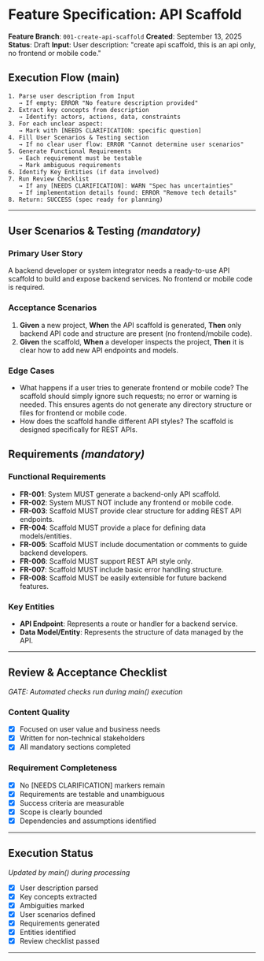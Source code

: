 # Feature Specification: API Scaffold

**Feature Branch**: `001-create-api-scaffold`
**Created**: September 13, 2025
**Status**: Draft
**Input**: User description: "create api scaffold, this is an api only, no frontend or mobile code."

## Execution Flow (main)
```
1. Parse user description from Input
   → If empty: ERROR "No feature description provided"
2. Extract key concepts from description
   → Identify: actors, actions, data, constraints
3. For each unclear aspect:
   → Mark with [NEEDS CLARIFICATION: specific question]
4. Fill User Scenarios & Testing section
   → If no clear user flow: ERROR "Cannot determine user scenarios"
5. Generate Functional Requirements
   → Each requirement must be testable
   → Mark ambiguous requirements
6. Identify Key Entities (if data involved)
7. Run Review Checklist
   → If any [NEEDS CLARIFICATION]: WARN "Spec has uncertainties"
   → If implementation details found: ERROR "Remove tech details"
8. Return: SUCCESS (spec ready for planning)
```

---

## User Scenarios & Testing *(mandatory)*

### Primary User Story
A backend developer or system integrator needs a ready-to-use API scaffold to build and expose backend services. No frontend or mobile code is required.

### Acceptance Scenarios
1. **Given** a new project, **When** the API scaffold is generated, **Then** only backend API code and structure are present (no frontend/mobile code).
2. **Given** the scaffold, **When** a developer inspects the project, **Then** it is clear how to add new API endpoints and models.

### Edge Cases
- What happens if a user tries to generate frontend or mobile code? The scaffold should simply ignore such requests; no error or warning is needed. This ensures agents do not generate any directory structure or files for frontend or mobile code.
- How does the scaffold handle different API styles? The scaffold is designed specifically for REST APIs.

## Requirements *(mandatory)*

### Functional Requirements
- **FR-001**: System MUST generate a backend-only API scaffold.
- **FR-002**: System MUST NOT include any frontend or mobile code.
- **FR-003**: Scaffold MUST provide clear structure for adding REST API endpoints.
- **FR-004**: Scaffold MUST provide a place for defining data models/entities.
- **FR-005**: Scaffold MUST include documentation or comments to guide backend developers.
- **FR-006**: Scaffold MUST support REST API style only.
- **FR-007**: Scaffold MUST include basic error handling structure.
- **FR-008**: Scaffold MUST be easily extensible for future backend features.

### Key Entities
- **API Endpoint**: Represents a route or handler for a backend service.
- **Data Model/Entity**: Represents the structure of data managed by the API.

---

## Review & Acceptance Checklist
*GATE: Automated checks run during main() execution*

### Content Quality
- [x] Focused on user value and business needs
- [x] Written for non-technical stakeholders
- [x] All mandatory sections completed

### Requirement Completeness
- [x] No [NEEDS CLARIFICATION] markers remain
- [x] Requirements are testable and unambiguous  
- [x] Success criteria are measurable
- [x] Scope is clearly bounded
- [x] Dependencies and assumptions identified

---

## Execution Status
*Updated by main() during processing*

- [x] User description parsed
- [x] Key concepts extracted
- [x] Ambiguities marked
- [x] User scenarios defined
- [x] Requirements generated
- [x] Entities identified
- [x] Review checklist passed

---
